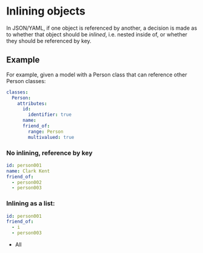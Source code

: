 # Inlining objects

In JSON/YAML, if one object is referenced by another, a decision is
made as to whether that object should be *inlined*, i.e. nested inside
of, or whether they should be referenced by key.

## Example

For example, given a model with a Person class that can reference other Person classes:

```yaml
classes:
  Person:
    attributes:
      id:
        identifier: true
      name:
      friend_of:
        range: Person
        multivalued: true
```

### No inlining, reference by key

```yaml
id: person001
name: Clark Kent
friend_of:
  - person002
  - person003
```

### Inlining as a list:

```yaml
id: person001
friend_of:
  - i
  - person003
```

 * All 
